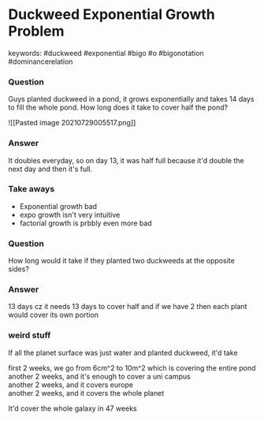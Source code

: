 # Duckweed Exponential Growth Problem
keywords: #duckweed #exponential #bigo #o #bigonotation #dominancerelation

### Question
Guys planted duckweed in a pond, it grows exponentially and takes 14 days to fill the whole pond. How long does it take to cover half the pond? 

![[Pasted image 20210729005517.png]]

### Answer
It doubles everyday, so on day 13, it was half full because it'd double the next day and then it's full.

### Take aways
- Exponential growth bad
- expo growth isn't very intuitive
- factorial growth is prbbly even more bad

### Question
How long would it take if they planted two duckweeds at the opposite sides?

### Answer
13 days cz it needs 13 days to cover half and if we have 2 then each plant would cover its own portion

### weird stuff
If all the planet surface was just water and planted duckweed, it'd take  

first 2 weeks, we go from 6cm^2 to 10m^2 which is covering the entire pond  
another 2 weeks, and it's enough to cover a uni campus   
another 2 weeks, and it covers europe  
another 2 weeks, and it covers the whole planet  

It'd cover the whole galaxy in 47 weeks  